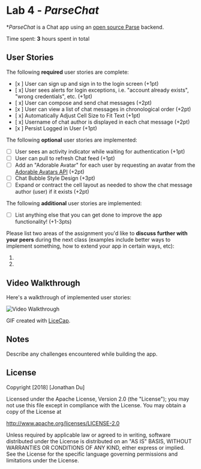 # Lab 4 - *ParseChat*

**ParseChat* is a Chat app using an [open source Parse](http://parseplatform.org/) backend.

Time spent: **3** hours spent in total

## User Stories

The following **required** user stories are complete:

- [x ] User can sign up and sign in to the login screen (+1pt)
- [ x] User sees alerts for login exceptions, i.e. "account already exists", "wrong credentials", etc. (+1pt)
- [ x] User can compose and send chat messages (+2pt)
- [x ] User can view a list of chat messages in chronological order (+2pt)
- [ x] Automatically Adjust Cell Size to Fit Text (+1pt)
- [ x] Username of chat author is displayed in each chat message (+2pt)
- [x ] Persist Logged in User (+1pt)

The following **optional** user stories are implemented:

- [ ] User sees an activity indicator while waiting for authentication (+1pt)
- [ ] User can pull to refresh Chat feed (+1pt)
- [ ] Add an "Adorable Avatar" for each user by requesting an avatar from the [Adorable Avatars API](https://github.com/adorableio/avatars-api) (+2pt)
- [ ] Chat Bubble Style Design (+3pt)
- [ ] Expand or contract the cell layout as needed to show the chat message author (user) if it exists (+2pt)

The following **additional** user stories are implemented:

- [ ] List anything else that you can get done to improve the app functionality! (+1-3pts)

Please list two areas of the assignment you'd like to **discuss further with your peers** during the next class (examples include better ways to implement something, how to extend your app in certain ways, etc):

1.
2.

## Video Walkthrough

Here's a walkthrough of implemented user stories:

<img src='https://i.imgur.com/ZaBIAPP.gif' title='Video Walkthrough' width='' alt='Video Walkthrough' />

GIF created with [LiceCap](http://www.cockos.com/licecap/).

## Notes

Describe any challenges encountered while building the app.

## License

Copyright [2018] [Jonathan Du]

Licensed under the Apache License, Version 2.0 (the "License");
you may not use this file except in compliance with the License.
You may obtain a copy of the License at

http://www.apache.org/licenses/LICENSE-2.0

Unless required by applicable law or agreed to in writing, software
distributed under the License is distributed on an "AS IS" BASIS,
WITHOUT WARRANTIES OR CONDITIONS OF ANY KIND, either express or implied.
See the License for the specific language governing permissions and
limitations under the License.
